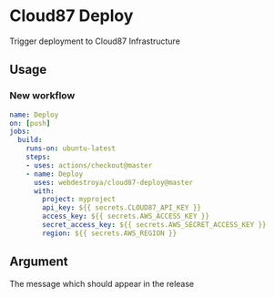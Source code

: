 # Cloud87 Deploy

Trigger deployment to Cloud87 Infrastructure

## Usage

### New workflow
```yaml
name: Deploy
on: [push]
jobs:
  build:
    runs-on: ubuntu-latest
    steps:
    - uses: actions/checkout@master
    - name: Deploy
      uses: webdestroya/cloud87-deploy@master
      with:
        project: myproject
        api_key: ${{ secrets.CLOUD87_API_KEY }}
        access_key: ${{ secrets.AWS_ACCESS_KEY }}
        secret_access_key: ${{ secrets.AWS_SECRET_ACCESS_KEY }}
        region: ${{ secrets.AWS_REGION }}

```

## Argument

The message which should appear in the release